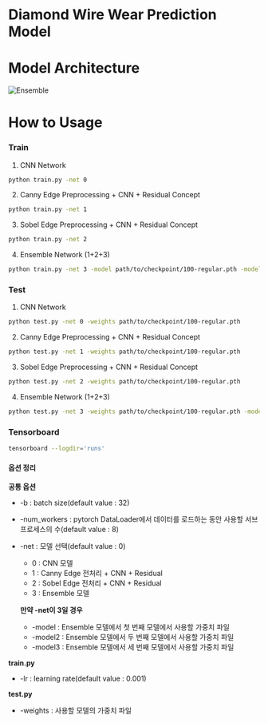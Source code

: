 # Diamond Wire Wear Prediction Model

# Model Architecture

![Ensemble](https://github.com/ans2568/DiamondWire/assets/80823431/b9072e02-481b-498e-9988-9ac57507de8c)

# How to Usage

### Train

1. CNN Network

```bash
python train.py -net 0
```

2. Canny Edge Preprocessing + CNN + Residual Concept

```bash
python train.py -net 1
```

3. Sobel Edge Preprocessing + CNN + Residual Concept

```bash
python train.py -net 2
```

4. Ensemble Network (1+2+3)

```bash
python train.py -net 3 -model path/to/checkpoint/100-regular.pth -model2 path/to/checkpoint/100-regular.pth -model3 path/to/checkpoint/100-regular.pth
```

### Test

1. CNN Network

```bash
python test.py -net 0 -weights path/to/checkpoint/100-regular.pth
```

2. Canny Edge Preprocessing + CNN + Residual Concept

```bash
python test.py -net 1 -weights path/to/checkpoint/100-regular.pth
```

3. Sobel Edge Preprocessing + CNN + Residual Concept

```bash
python test.py -net 2 -weights path/to/checkpoint/100-regular.pth
```

4. Ensemble Network (1+2+3)

```bash
python test.py -net 3 -weights path/to/checkpoint/100-regular.pth -model path/to/checkpoint/100-regular.pth -model2 path/to/checkpoint/100-regular.pth -model3 path/to/checkpoint/100-regular.pth
```

### Tensorboard

```bash
tensorboard --logdir='runs'
```

#### 옵션 정리

**공통 옵션**

- -b : batch size(default value : 32)
- -num_workers : pytorch DataLoader에서 데이터를 로드하는 동안 사용할 서브 프로세스의 수(default value : 8)
- -net : 모델 선택(default value : 0)
  - 0 : CNN 모델
  - 1 : Canny Edge 전처리 + CNN + Residual
  - 2 : Sobel Edge 전처리 + CNN + Residual
  - 3 : Ensemble 모델

  **만약 -net이 3일 경우**

  - -model : Ensemble 모델에서 첫 번째 모델에서 사용할 가중치 파일
  - -model2 : Ensemble 모델에서 두 번째 모델에서 사용할 가중치 파일
  - -model3 : Ensemble 모델에서 세 번째 모델에서 사용할 가중치 파일

**train.py**
- -lr : learning rate(default value : 0.001)

**test.py**

- -weights : 사용할 모델의 가중치 파일
